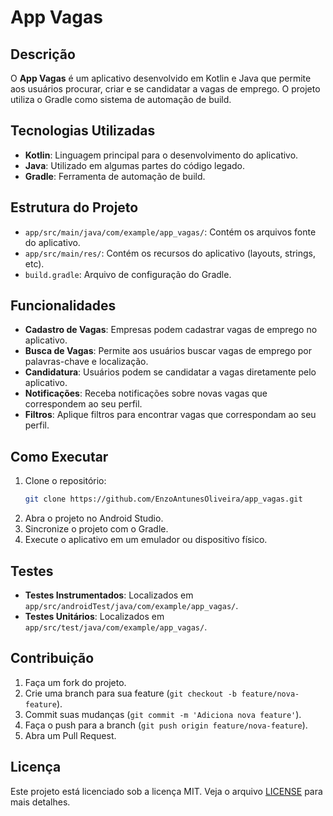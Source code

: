 # App Vagas

## Descrição
O **App Vagas** é um aplicativo desenvolvido em Kotlin e Java que permite aos usuários procurar, criar e se candidatar a vagas de emprego. O projeto utiliza o Gradle como sistema de automação de build.

## Tecnologias Utilizadas
- **Kotlin**: Linguagem principal para o desenvolvimento do aplicativo.
- **Java**: Utilizado em algumas partes do código legado.
- **Gradle**: Ferramenta de automação de build.

## Estrutura do Projeto
- `app/src/main/java/com/example/app_vagas/`: Contém os arquivos fonte do aplicativo.
- `app/src/main/res/`: Contém os recursos do aplicativo (layouts, strings, etc).
- `build.gradle`: Arquivo de configuração do Gradle.

## Funcionalidades
- **Cadastro de Vagas**: Empresas podem cadastrar vagas de emprego no aplicativo.
- **Busca de Vagas**: Permite aos usuários buscar vagas de emprego por palavras-chave e localização.
- **Candidatura**: Usuários podem se candidatar a vagas diretamente pelo aplicativo.
- **Notificações**: Receba notificações sobre novas vagas que correspondem ao seu perfil.
- **Filtros**: Aplique filtros para encontrar vagas que correspondam ao seu perfil.

## Como Executar
1. Clone o repositório:
    ```sh
    git clone https://github.com/EnzoAntunesOliveira/app_vagas.git
    ```
2. Abra o projeto no Android Studio.
3. Sincronize o projeto com o Gradle.
4. Execute o aplicativo em um emulador ou dispositivo físico.

## Testes
- **Testes Instrumentados**: Localizados em `app/src/androidTest/java/com/example/app_vagas/`.
- **Testes Unitários**: Localizados em `app/src/test/java/com/example/app_vagas/`.

## Contribuição
1. Faça um fork do projeto.
2. Crie uma branch para sua feature (`git checkout -b feature/nova-feature`).
3. Commit suas mudanças (`git commit -m 'Adiciona nova feature'`).
4. Faça o push para a branch (`git push origin feature/nova-feature`).
5. Abra um Pull Request.

## Licença
Este projeto está licenciado sob a licença MIT. Veja o arquivo [LICENSE](LICENSE) para mais detalhes.
